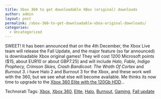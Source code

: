 ```yaml
---
title: Xbox 360 to get downloadable XBox (original) downloads
author: admin
layout: post
permalink: /xbox-360-to-get-downloadable-xbox-original-downloads/
categories:
  - Uncategorized
---
```

SWEET! It has been announced that on the 4th December, the Xbox Live team will release the Fall Update, and the major feature (so far announced) is downloadable Xbox original games! They will cost 1200 Microsoft points ($15, about EUR10 or about GBP7.25) and will include *Halo, Fable, Indigo Prophecy, Crimson Skies, Crash Bandicoot: The Wrath Of Cortex* and *Burnout 3*. i have Halo 2 and Burnout 3 for the Xbox, and these work well with the 360, but we see what else will become available. Me thinks its now time to upgrade to the [Xbox 360 Elite with the 120Gb HDD][1]&#8230;

<div class="wlWriterSmartContent" id="scid:0767317B-992E-4b12-91E0-4F059A8CECA8:21efce26-f005-4f1f-a8e7-b81782e5c95e" style="padding-right: 0px; display: inline; padding-left: 0px; float: none; padding-bottom: 0px; margin: 0px; padding-top: 0px">
  Technorati Tags: <a href="http://technorati.com/tags/Xbox" rel="tag">Xbox</a>, <a href="http://technorati.com/tags/Xbox%20360" rel="tag">Xbox 360</a>, <a href="http://technorati.com/tags/Elite" rel="tag">Elite</a>, <a href="http://technorati.com/tags/Halo" rel="tag">Halo</a>, <a href="http://technorati.com/tags/Burnout" rel="tag">Burnout</a>, <a href="http://technorati.com/tags/Gaming" rel="tag">Gaming</a>, <a href="http://technorati.com/tags/Fall%20update" rel="tag">Fall update</a>
</div></p>

 [1]: http://www.xbox.com/en-IE/hardware/x/xbox360elitesystem/